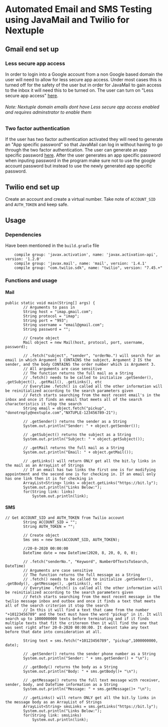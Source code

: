 # Automated Email and SMS Testing using JavaMail and Twilio for Nextuple

## Gmail end set up

### Less secure app access
In order to login into a Google account from a non Google based domain the user will need to allow for less secure app access. Under most cases this is turned off for the safety of the user but in order for JavaMail to gain access to the inbox it will need this to be turned on. The user can turn on "Less secure app access" [here](https://myaccount.google.com/lesssecureapps).
###### Note: Nextuple domain emails dont have Less secure app access enabled and requires adminstrator to enable them

### Two factor authentication
If the user has two factor authentication activated they will need to generate an "App specific password" so that JavaMail can log in without having to go through the two factor authentication. The user can generate an app specific password [here](https://myaccount.google.com/u/0/apppasswords). After the user generates an app specific password when inputing password in the program make sure not to use the google account password but instead to use the newly generated app specific password. 

## Twilio end set up

Create an account and create a virtual number. Take note of `ACCOUNT_SID` and `AUTH_TOKEN` and keep safe.

## Usage

### Dependencies

Have been mentioned in the `build.gradle` file

```
    compile group: 'javax.activation', name: 'javax.activation-api', version: '1.2.0'
    compile group: 'javax.mail', name: 'mail', version: '1.4.1'
    compile group: "com.twilio.sdk", name: "twilio", version: "7.45.+"
```


### Functions and usage

#### Mail

```
public static void main(String[] args) {
        // Arguments to pass in
        String host = "imap.gmail.com";
        String protocol = "imap";
        String port = "993";
        String username = "email@gmail.com";
        String password = "";

        // Create object
        Mail object = new Mail(host, protocol, port, username, password);

        // .fetch("subject", "sender", "orderNo.") will search for an email in which Argument 1 CONTAINS the subject, Argument 2 IS the sender, and the body CONTAINS the order number which is Argument 3.
        // All arguments are case sensitive
        // The function returns the full mail as a String
        // .fetch() needs to be called to initialize .getSender(), .getSubject(), .getMail(), .getLinks(), etc
        // Everytime .fetch() is called all the other information will be reinitialized according to the search parameters given
        // Fetch starts searching from the most recent email's in the inbox and once it finds an email that meets all of the search characteristics it stop the search
        String email = object.fetch("pickup", "donotreply@nextuple.com","NXTUPLE-123456789-21");

        // .getSender() returns the sender as a String
        System.out.println("Sender: " + object.getSender());

        // .getSubject() returns the subject as a String
        System.out.println("Subject: " + object.getSubject());

        // .getMail returns the full mail as a String
        System.out.println("Email: " + object.getMail());

        // .getLinks() will return ONLY get all the bit.ly links in the mail as an ArrayList of Strings
        // If an email has two links the first one is for modifying appointment and the second one is for checking in. If an email only has one link then it is for checking in
        ArrayList<String> links = object.getLinks("https://bit.ly");
        System.out.println("Links Below:");
        for(String link: links)
            System.out.println(link);
```


#### SMS

```
// Get ACCOUNT_SID and AUTH_TOKEN from Twilio account
        String ACCOUNT_SID = "";
        String AUTH_TOKEN = "";

        // Create object
        Sms sms = new Sms(ACCOUNT_SID, AUTH_TOKEN);
        
        //20-8-2020 00:00:00
        DateTime date = new DateTime(2020, 8, 20, 0, 0, 0);

        // .fetch("senderNo.", "Keyword", NumberOfTextsToSearch, DateTime)
        // Arguments are case sensitive
        // The function returns the full message as a String
        // .fetch() needs to be called to initialize .getSender(), .getBody(), .getMessage(), .getLinks(), etc
        // Everytime .fetch() is called all the other information will be reinitialized according to the search parameters given
        // Fetch starts searching from the most recent message in the twilio message inbox and outbox and once it finds a text that meets all of the search criterion it stop the search
        // In this it will find a text that came from the number "+10123456789" and the text must have the word "pickup" in it. It will search up to 1000000000 texts before terminating and if it finds multiple texts that fit the critereon then it will find the one that was sent right after 20-8-2020 00:00:00. It doesnt take any text before that date into consideration at all.

        String text = sms.fetch("+10123456789", "pickup",1000000000, date);

        // .getSender() returns the sender phone number as a String
        System.out.println("Sender: " + sms.getSender() + "\n");

        // .getBody() returns the body as a String
        System.out.println("Body: " + sms.getBody()+ "\n");

        // .getMessage() returns the full text message with receiver, sender, body, and DateTime information as a String
        System.out.println("Message: " + sms.getMessage()+ "\n");

        // .getLinks() will return ONLY get all the bit.ly links in the message body as an ArrayList of Strings
        ArrayList<String> smsLinks = sms.getLinks("https://bit.ly");
        System.out.println("Links Below:");
        for(String link: smsLinks)
            System.out.println(link);
```


